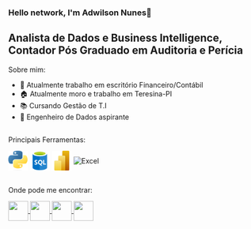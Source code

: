 ### Hello network, I'm Adwilson Nunes👋

## Analista de Dados e Business Intelligence,  <br> Contador Pós Graduado em Auditoria e Perícia

Sobre mim:

- 👔 Atualmente trabalho em escritório Financeiro/Contábil
- 🏠 Atualmente moro e trabalho em Teresina-PI
- 📚 Cursando Gestão de T.I
- 🔭 Engenheiro de Dados aspirante

## 

Principais Ferramentas:

<div style="display: inline_block">
  <img align="center" alt="Python" height="40" width="40" src="https://github.com/BruceFonseca/ferramentas/blob/main/Python-logo-notext.svg.png?raw=true">
  <img align="center" alt="SQL" height="40" width="40" src="https://github.com/BruceFonseca/ferramentas/blob/main/logo.png?raw=true">
  <img align="center" alt="Power BI" height="40" width="40" src="https://github.com/BruceFonseca/ferramentas/blob/main/1200px-New_Power_BI_Logo.svg.png?raw=true">
  <img align="center" alt="Excel" height="60" width="90" src="https://github.com/AdwilsonNunes/imagtest/blob/main/microsoft-excel%20sem%20fundo.png?raw=true">
</div>

<br>

  
Onde pode me encontrar:
<div>
  <a href="https://sites.google.com/view/portflioadwilsonanalistadados/in%C3%ADcio">
    <img align="center" alt="" height="40" width="40" src="https://github.com/AdwilsonNunes/Portfolio/blob/main/social%20icons/web-link.png?raw=true">
  </a>
  <a href="https://www.linkedin.com/in/adwilson-nunes--dataanalyst/">
    <img align="center" alt="" height="40" width="40" src="https://github.com/AdwilsonNunes/Portfolio/blob/main/social%20icons/linkedin.png?raw=true">
  </a>
  <a href="https://www.instagram.com/adwnunes/">
    <img align="center" alt="" height="40" width="40" src="https://github.com/AdwilsonNunes/Portfolio/blob/main/social%20icons/instagram.png?raw=true">
  </a>
  <a href="http://www.youtube.com/@adwilsonnunes2495">
    <img align="center" alt="" height="40" width="40" src="https://github.com/AdwilsonNunes/Portfolio/blob/main/social%20icons/youtube.png?raw=true">
  </a>
</div>

## 
